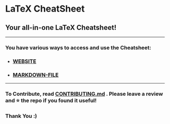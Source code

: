 # LaTeX CheatSheet

## Your all-in-one LaTeX Cheatsheet!
---

### You have various ways to access and use the Cheatsheet:

- ### [WEBSITE](https://latex-cheatsheet.vercel.app/)
- ### [MARKDOWN-FILE](MARKDOWN/Cheatsheet_MD.md)


---

### To Contribute, read [CONTRIBUTING.md](CONTRIBUTING.md) . Please leave a review and ⭐ the repo if you found it useful!

### Thank You :)


